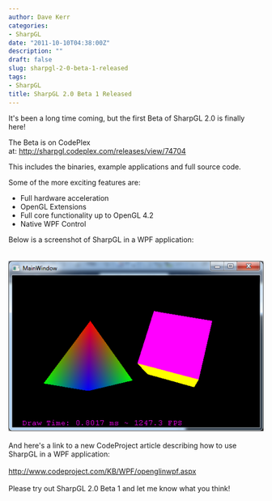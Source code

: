 ```yaml
---
author: Dave Kerr
categories:
- SharpGL
date: "2011-10-10T04:38:00Z"
description: ""
draft: false
slug: sharpgl-2-0-beta-1-released
tags:
- SharpGL
title: SharpGL 2.0 Beta 1 Released
---
```



<p>It's been a long time coming, but the first Beta of SharpGL 2.0 is finally here!</p>
<p>The Beta is on CodePlex at:&nbsp;<a href="http://sharpgl.codeplex.com/releases/view/74704">http://sharpgl.codeplex.com/releases/view/74704</a></p>
<p>This includes the binaries, example applications and full source code.</p>
<p>Some of the more exciting features are:</p>
<ul>
<li>Full hardware acceleration</li>
<li>OpenGL Extensions</li>
<li>Full core functionality up to OpenGL 4.2</li>
<li>Native WPF Control</li>
</ul>
<div>Below is a screenshot of SharpGL in a WPF application:</div>
<div>&nbsp;</div>
<div>&nbsp;<img src="images/MainWindow-Final.png" /></div>
<div>&nbsp;</div>
<div>And here's a link to a new CodeProject article describing how to use SharpGL in a WPF application:</div>
<div>&nbsp;</div>
<div><a href="http://www.codeproject.com/KB/WPF/openglinwpf.aspx">http://www.codeproject.com/KB/WPF/openglinwpf.aspx</a></div>
<div>&nbsp;</div>
<div>Please try out SharpGL 2.0 Beta 1 and let me know what you think!</div>

